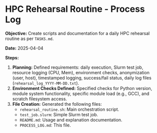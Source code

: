 # HPC Rehearsal Routine - Process Log

**Objective:** Create scripts and documentation for a daily HPC rehearsal routine as per `TASKS.md`.

**Date:** 2025-04-04

**Steps:**

1.  **Planning:** Defined requirements: daily execution, Slurm test job, resource logging (CPU, Mem), environment checks, anonymization (user, host), timestamped logging, success/fail status, daily log files (`rehearsal_log_YYYY-MM-DD.txt`).
2.  **Environment Checks Defined:** Specified checks for Python version, module system functionality, specific module load (e.g., GCC), and scratch filesystem access.
3.  **File Creation:** Generated the following files:
    *   `rehearsal_routine.sh`: Main orchestration script.
    *   `test_job.slurm`: Simple Slurm test job.
    *   `README.md`: Usage and explanation documentation.
    *   `PROCESS_LOG.md`: This file.
